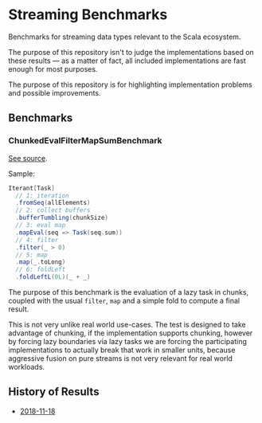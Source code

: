 # Streaming Benchmarks

Benchmarks for streaming data types relevant to the Scala ecosystem.

The purpose of this repository isn't to judge the implementations based on these results — as a matter of fact, all included implementations are fast enough for most purposes.

The purpose of this repository is for highlighting implementation problems and possible improvements.

## Benchmarks

### ChunkedEvalFilterMapSumBenchmark

[See source](./src/main/scala/streaming/benchmarks/ChunkedEvalFilterMapSumBenchmark.scala).

Sample:

```scala
Iterant[Task]
  // 1: iteration
  .fromSeq(allElements)
  // 2: collect buffers
  .bufferTumbling(chunkSize)
  // 3: eval map
  .mapEval(seq => Task(seq.sum))
  // 4: filter
  .filter(_ > 0)
  // 5: map
  .map(_.toLong)
  // 6: foldLeft
  .foldLeftL(0L)(_ + _)
```

The purpose of this benchmark is the evaluation of a lazy task in chunks, coupled with the usual `filter`, `map` and a simple fold to compute a final result.

This is not very unlike real world use-cases. The test is designed to take advantage of chunking, if the implementation supports chunking, however by forcing lazy boundaries via lazy tasks we are forcing the participating implementations to actually break that work in smaller units, because aggressive fusion on pure streams is not very relevant for real world workloads.

## History of Results

- [2018-11-18](./results/2018-11-18/index.md)
